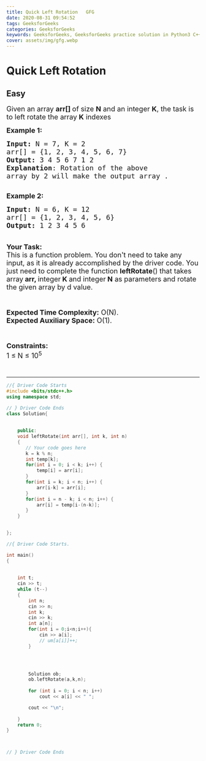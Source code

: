```yaml
---
title: Quick Left Rotation   GFG
date: 2020-08-31 09:54:52
tags: GeeksforGeeks
categories: GeeksforGeeks
keywords: GeeksforGeeks, GeeksforGeeks practice solution in Python3 C++ Java, Quick Left Rotation - GFG solution
cover: assets/img/gfg.webp
---
```



# Quick Left Rotation
## Easy
<div class="problems_problem_content__Xm_eO"><p><span style="font-size:18px">Given an array <strong>arr[] </strong>of size <strong>N</strong> and an integer <strong>K</strong>, the task is to left rotate the array <strong>K</strong> indexes</span></p>

<p><span style="font-size:18px"><strong>Example 1:</strong></span></p>

<pre><span style="font-size:18px"><strong>Input: </strong>N = 7, K = 2
arr[] = {1, 2, 3, 4, 5, 6, 7}
<strong>Output:</strong> 3 4 5 6 7 1 2
<strong>Explanation</strong>: Rotation of the above 
array by 2 will make the output array .</span></pre>

<p><br>
<span style="font-size:18px"><strong>Example 2:</strong></span><span style="font-size:18px"><strong> </strong></span></p>

<pre><span style="font-size:18px"><strong>Input: </strong>N = 6, K = 12
arr[] = {1, 2, 3, 4, 5, 6}
<strong>Output:</strong> 1 2 3 4 5 6

</span></pre>

<p><span style="font-size:18px"><strong>Your Task:</strong><br>
This is a function problem. You don't need to take any input, as it is already accomplished by the driver code. You just need to complete the function <strong>leftRotate</strong>() that takes array<strong> arr, </strong>integer<strong> K </strong>and integer<strong> N</strong> as parameters and rotate the given array by d value.</span></p>

<p>&nbsp;</p>

<p><span style="font-size:18px"><strong>Expected Time Complexity:</strong> O(N).<br>
<strong>Expected Auxiliary Space:</strong> O(1).</span></p>

<p>&nbsp;</p>

<p><span style="font-size:18px"><strong>Constraints:</strong><br>
1 ≤ N ≤ 10<sup>5</sup></span></p>

<p>&nbsp;</p>
</div>

---




```cpp
//{ Driver Code Starts
#include <bits/stdc++.h>
using namespace std;

// } Driver Code Ends
class Solution{
	
	
	public:
	void leftRotate(int arr[], int k, int n) 
	{ 
	   // Your code goes here
	   k = k % n;
	   int temp[k];
	   for(int i = 0; i < k; i++) {
	       temp[i] = arr[i];
	   }
	   for(int i = k; i < n; i++) {
	       arr[i-k] = arr[i];
	   }
	   for(int i = n - k; i < n; i++) {
	       arr[i] = temp[i-(n-k)];
	   }
	} 
		 

};

//{ Driver Code Starts.

int main() 
{
   	
   
   	int t;
    cin >> t;
    while (t--)
    {
    	int n;
	    cin >> n;
	    int k;
	    cin >> k;
	    int a[n];
	    for(int i = 0;i<n;i++){
	        cin >> a[i];
	        // um[a[i]]++;
	    }


       

        Solution ob;
        ob.leftRotate(a,k,n);
        
        for (int i = 0; i < n; i++) 
        	cout << a[i] << " "; 

	    cout << "\n";
	     
    }
    return 0;
}



// } Driver Code Ends
```
